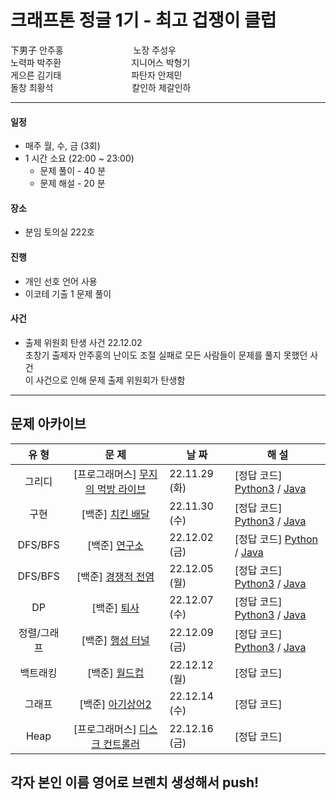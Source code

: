 # 크래프톤 정글 1기 - 최고 겁쟁이 클럽

下男子 안주홍　　　　　　　　노장 주성우<br>
노력파 박주환　　　　　　　　지니어스 박형기<br>
게으른 김기태　　　　　　　　파탄자 안제민<br>
돌창 최황석　　　　　　　　　칼인하 제갈인하<br>

<hr>


#### 일정
- 매주 월, 수, 금 (3회)
- 1 시간 소요 (22:00 ~ 23:00)
  - 문제 풀이 - 40 분
  - 문제 해설 - 20 분

#### 장소
- 분임 토의실 222호

#### 진행
- 개인 선호 언어 사용
- 이코테 기출 1 문제 풀이

#### 사건
- 출제 위원회 탄생 사건 22.12.02<br>
  초창기 출제자 안주홍의 난이도 조절 실패로 모든 사람들이 문제를 풀지 못했던 사건<br>
  이 사건으로 인해 문제 출제 위원회가 탄생함

<hr>

## 문제 아카이브
| **유 형** | **문 제** | **날 짜** | **해 설** |
|:------------:|:----------:|----------|------------|
| 그리디 | [프로그래머스] [무지의 먹방 라이브](https://school.programmers.co.kr/learn/courses/30/lessons/42891) | 22.11.29 (화) | [정답 코드] [Python3](https://github.com/ndb796/python-for-coding-test/blob/master/11/6.py) / [Java](https://github.com/ndb796/python-for-coding-test/blob/master/11/6.java) |
| 구현 | [백준] [치킨 배달](https://www.acmicpc.net/problem/15686) | 22.11.30 (수) | [정답 코드] [Python3](https://github.com/ndb796/python-for-coding-test/blob/master/12/7.py) / [Java](https://github.com/ndb796/python-for-coding-test/blob/master/12/7.java) |
| DFS/BFS | [백준] [연구소](https://www.acmicpc.net/problem/14502) | 22.12.02 (금) | [정답 코드] [Python](https://github.com/ndb796/python-for-coding-test/blob/master/13/2.py) / [Java](https://github.com/ndb796/python-for-coding-test/blob/master/13/2.java) |
| DFS/BFS | [백준] [경쟁적 전염](https://www.acmicpc.net/problem/18405) | 22.12.05 (월) | [정답 코드] [Python3](https://github.com/ndb796/python-for-coding-test/blob/master/13/3.py) / [Java](https://github.com/ndb796/python-for-coding-test/blob/master/13/3.java) |
| DP | [백준] [퇴사](https://www.acmicpc.net/problem/14501) | 22.12.07 (수) | [정답 코드] [Python3](https://github.com/ndb796/python-for-coding-test/blob/master/16/3.py) / [Java](https://github.com/ndb796/python-for-coding-test/blob/master/16/3.java) |
| 정렬/그래프 | [백준] [행성 터널](https://www.acmicpc.net/problem/2887) | 22.12.09 (금) | [정답 코드] [Python3](https://github.com/ndb796/python-for-coding-test/blob/master/18/4.py) / [Java](https://github.com/ndb796/python-for-coding-test/blob/master/18/4.java)
| 백트래킹 | [백준] [월드컵](https://www.acmicpc.net/problem/6987) | 22.12.12 (월) | [정답 코드] |
| 그래프 | [백준] [아기상어2](https://www.acmicpc.net/problem/17086) | 22.12.14 (수) | [정답 코드] |
| Heap | [프로그래머스] [디스크 컨트롤러](https://school.programmers.co.kr/learn/courses/30/lessons/42627) | 22.12.16 (금) | [정답 코드] |

## 각자 본인 이름 영어로 브렌치 생성해서 push!
